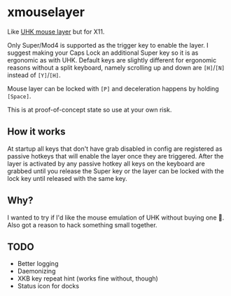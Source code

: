 xmouselayer
===========
Like [UHK mouse layer](https://ultimatehackingkeyboard.com/manuals/uhk60/mouse) but for X11.

Only Super/Mod4 is supported as the trigger key to enable the layer.
I suggest making your Caps Lock an additional Super key so it is as ergonomic as with UHK.
Default keys are slightly different for ergonomic reasons without a split keyboard, namely scrolling up and down are `[H]`/`[N]` instead of `[Y]`/`[H]`.

Mouse layer can be locked with `[P]` and deceleration happens by holding `[Space]`.

This is at proof-of-concept state so use at your own risk.

How it works
------------
At startup all keys that don't have grab disabled in config are registered as passive hotkeys that will enable the layer once they are triggered.
After the layer is activated by any passive hotkey all keys on the keyboard are grabbed until you release the Super key or the layer can be locked with the lock key until released with the same key.

Why?
----
I wanted to try if I'd like the mouse emulation of UHK without buying one 🤷.
Also got a reason to hack something small together.

TODO
----
- Better logging
- Daemonizing
- XKB key repeat hint (works fine without, though)
- Status icon for docks